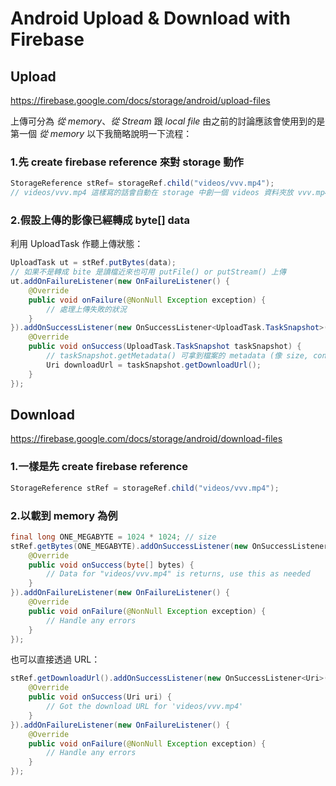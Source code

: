 # Android Upload & Download with Firebase

## Upload
https://firebase.google.com/docs/storage/android/upload-files

上傳可分為 *從 memory*、*從 Stream* 跟 *local file*
由之前的討論應該會使用到的是第一個 *從 memory*
以下我簡略說明一下流程：

### 1.先 create firebase reference 來對 storage 動作

```java
StorageReference stRef= storageRef.child("videos/vvv.mp4");
// videos/vvv.mp4 這樣寫的話會自動在 storage 中創一個 videos 資料夾放 vvv.mp4 
```

### 2.假設上傳的影像已經轉成 byte[] data
利用 UploadTask 作聽上傳狀態：

```java
UploadTask ut = stRef.putBytes(data); 
// 如果不是轉成 bite 是讀檔近來也可用 putFile() or putStream() 上傳
ut.addOnFailureListener(new OnFailureListener() {
    @Override
    public void onFailure(@NonNull Exception exception) {
        // 處理上傳失敗的狀況
    }
}).addOnSuccessListener(new OnSuccessListener<UploadTask.TaskSnapshot>() {
    @Override
    public void onSuccess(UploadTask.TaskSnapshot taskSnapshot) {
        // taskSnapshot.getMetadata() 可拿到檔案的 metadata (像 size, content-type, and download URL.
        Uri downloadUrl = taskSnapshot.getDownloadUrl();
    }
});
```

## Download
https://firebase.google.com/docs/storage/android/download-files

### 1.一樣是先 create firebase reference

```java
StorageReference stRef = storageRef.child("videos/vvv.mp4");
```

### 2.以載到 memory 為例

```java
final long ONE_MEGABYTE = 1024 * 1024; // size
stRef.getBytes(ONE_MEGABYTE).addOnSuccessListener(new OnSuccessListener<byte[]>() {
    @Override
    public void onSuccess(byte[] bytes) {
        // Data for "videos/vvv.mp4" is returns, use this as needed
    }
}).addOnFailureListener(new OnFailureListener() {
    @Override
    public void onFailure(@NonNull Exception exception) {
        // Handle any errors
    }
});
```

也可以直接透過 URL：

```java
stRef.getDownloadUrl().addOnSuccessListener(new OnSuccessListener<Uri>() {
    @Override
    public void onSuccess(Uri uri) {
        // Got the download URL for 'videos/vvv.mp4'
    }
}).addOnFailureListener(new OnFailureListener() {
    @Override
    public void onFailure(@NonNull Exception exception) {
        // Handle any errors
    }
});
```
